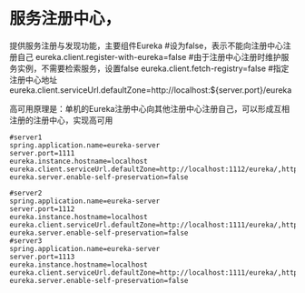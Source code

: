 # 服务注册中心，
提供服务注册与发现功能，主要组件Eureka
#设为false，表示不能向注册中心注册自己
eureka.client.register-with-eureka=false
#由于注册中心注册时维护服务实例，不需要检索服务，设置false
eureka.client.fetch-registry=false
#指定注册中心地址
eureka.client.serviceUrl.defaultZone=http://localhost:${server.port}/eureka

高可用原理是：单机的Eureka注册中心向其他注册中心注册自己，可以形成互相注册的注册中心，实现高可用

```
#server1
spring.application.name=eureka-server
server.port=1111
eureka.instance.hostname=localhost
eureka.client.serviceUrl.defaultZone=http://localhost:1112/eureka/,http://localhost:1113/eureka/
eureka.server.enable-self-preservation=false

#server2
spring.application.name=eureka-server
server.port=1112
eureka.instance.hostname=localhost
eureka.client.serviceUrl.defaultZone=http://localhost:1111/eureka/,http://localhost:1113/eureka/
eureka.server.enable-self-preservation=false
#server3
spring.application.name=eureka-server
server.port=1113
eureka.instance.hostname=localhost
eureka.client.serviceUrl.defaultZone=http://localhost:1111/eureka/,http://localhost:1112/eureka/
eureka.server.enable-self-preservation=false

```